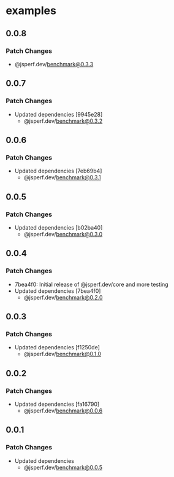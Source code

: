 # examples

## 0.0.8

### Patch Changes

- @jsperf.dev/benchmark@0.3.3

## 0.0.7

### Patch Changes

- Updated dependencies [9945e28]
  - @jsperf.dev/benchmark@0.3.2

## 0.0.6

### Patch Changes

- Updated dependencies [7eb69b4]
  - @jsperf.dev/benchmark@0.3.1

## 0.0.5

### Patch Changes

- Updated dependencies [b02ba40]
  - @jsperf.dev/benchmark@0.3.0

## 0.0.4

### Patch Changes

- 7bea4f0: Initial release of @jsperf.dev/core and more testing
- Updated dependencies [7bea4f0]
  - @jsperf.dev/benchmark@0.2.0

## 0.0.3

### Patch Changes

- Updated dependencies [f1250de]
  - @jsperf.dev/benchmark@0.1.0

## 0.0.2

### Patch Changes

- Updated dependencies [fa16790]
  - @jsperf.dev/benchmark@0.0.6

## 0.0.1

### Patch Changes

- Updated dependencies
  - @jsperf.dev/benchmark@0.0.5
